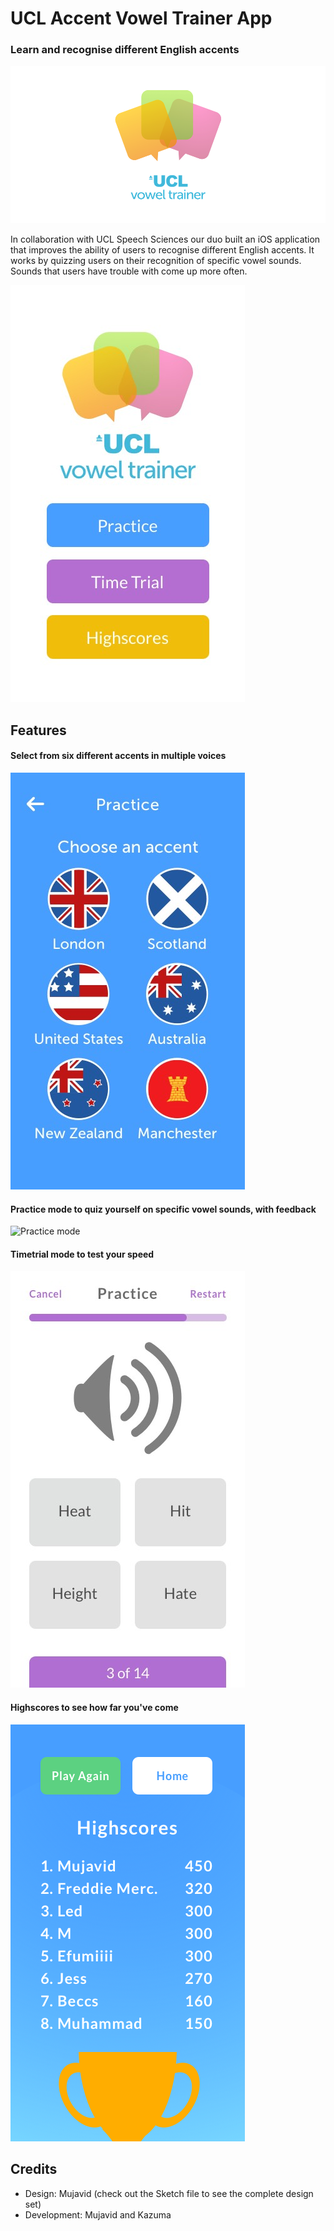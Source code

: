 # UCL Accent Vowel Trainer App

### Learn and recognise different English accents

<img src="images/LogoLarge.png" alt="Logo for the game"/>

In collaboration with UCL Speech Sciences our duo built an iOS application that improves the ability of users to recognise different English accents. It works by quizzing users on their recognition of specific vowel sounds. Sounds that users have trouble with come up more often.

<img src="images/Home_0.jpg" alt="The App Home-screen" style="margin: 0 auto;"/>

## Features
#### Select from **six** different accents in multiple voices

<img src="images/Practice_0.jpg" alt="Quiz options"/>


#### Practice mode to quiz yourself on specific vowel sounds, with feedback

<img src="images/Test_0.jpg" alt="Practice mode"/>


#### Timetrial mode to test your speed

<img src="images/tt_Test_0.jpg" alt="Time trial mode"/>


#### Highscores to see how far you've come

<img src="images/Completion Copy.png" alt="Highscores"/>

## Credits
* Design: Mujavid (check out the Sketch file to see the complete design set)
* Development: Mujavid and Kazuma
